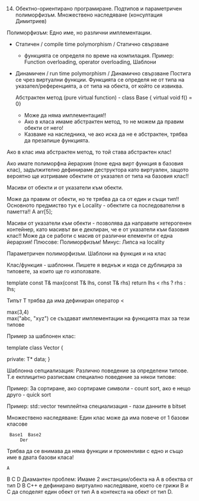 14. Обектно-ориентирано програмиране. Подтипов и параметричен полиморфизъм. Множествено наследяване (консултация Димитриев)
 
 
 Полиморфизъм: Едно име, но различни имплементации.
 
 - Статичен / compile time polymorphism / Статично свързване 
     - функцията се определя по време на компилация.
     Пример: Function overloading, operator overloading, Шаблони 
 
 
 - Динамичен / run time polymorphism / Динамично свързване
     Постига се чрез виртуални функции. Функцията се определя не от типа на указател/референцията, а от типа на обекта, от който се извиква.
 
 
    Абстрактен метод (pure virtual function) - class Base {  virtual void f() = 0} 
   - Може да няма имплементация!!
   - Ако в класа имаме абстрактен метод, то не можем да правим обекти от него!
   - Казваме на наследника, че ако иска да не е абстрактен, трябва да презапише функцията.
 
 
Ако в клас има абстрактен метод, то той става абстрактен клас! 
 
Ако имате полиморфна йерархия (поне една вирт функция в базовия клас), задължително дефинираме деструктора като виртуален, защото вероятно ще изтриваме обектите от указател от типа на базовия клас!!
 
Масиви от обекти и от указатели към обекти.
 
Може да правим от обекти, но те трябва да са от един и същи тип!!
Основното предмиство тук е Locality - обектите са последователни в паметта!!
A arr[5];
 
Масиви от указатели към обекти - позволява да направите хетерогенен контейнер, като масивът ви е деклиран, че е от указатели към базовия клас!! 
Може да се работи с масив от различни елементи от една йерархия! 
Плюсове: Полиморфизъм!
Минус: Липса на locality 
 
Параметричен полиморфизъм. Шаблони на функция и на клас
 
Клас/функция - шаблонни. 
Пишете я веднъж и кода се дублицира за типовете, за които ще го използвате. 
 
template <class T> 
const T& max(const T& lhs, const T& rhs)
      return lhs < rhs ? rhs : lhs; 
 
Типът T трябва да има дефиниран оператор <
 
max<int>(3,4)   
max<string>("abc, "xyz") се създават имплементации на функцията max за тези типове 
 
Пример за шаблонен клас:
 
template <class T> 
class Vector {
 
private:
 T* data;
}
 
Шаблонна сепциализация: Различно поведение за определени типове. 
Т.е екплицитно разписвам специално поведение за някои типове: 
 
Пример: За сортиране, ако сортираме символи - count sort, ако е нещо друго - quick sort
 
Пример: std::vector<bool> темплейтна специализация - пази данните в bitset 
 
 
Множествено наследяване:
Един клас може да има повече от 1 базови класове
 
     Base1  Base2
         Der 
   Трябва да се внимава да няма функции и променливи с едно и също име в двата базови класа! 
 
    А 
 
  B   C
    D
   Диамантен проблем: Имаме 2 инстанции/обекта на А в обектва от тип D
В C++ е дефинирано виртуално наследяване, което се грижи B и C да споделят един обект от тип А в контекста на обект от тип D.